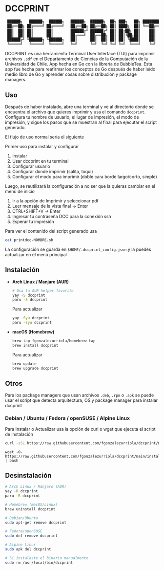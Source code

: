 # DCCPRINT

```sh
 ██████╗   ██████╗  ██████╗   ██████╗  ██████╗  ██╗ ███╗   ██╗ ████████╗
 ██╔══██╗ ██╔════╝ ██╔════╝   ██╔══██╗ ██╔══██╗ ██║ ████╗  ██║ ╚══██╔══╝
 ██║  ██║ ██║      ██║        ██████╔╝ ██████╔╝ ██║ ██╔██╗ ██║    ██║
 ██║  ██║ ██║      ██║        ██╔═══╝  ██╔══██╗ ██║ ██║╚██╗██║    ██║
 ██████╔╝ ╚██████╗ ╚██████╗   ██║      ██║  ██║ ██║ ██║ ╚████║    ██║
 ╚═════╝   ╚═════╝  ╚═════╝   ╚═╝      ╚═╝  ╚═╝ ╚═╝ ╚═╝  ╚═══╝    ╚═╝
```

DCCPRINT es una herramienta Terminal User Interface (TUI) para imprimir archivos `.pdf` en el Departamento de Ciencias de la Computación de la Universidad de Chile. App hecha en Go con la librería de BubbleTea.
Esta app fue hecha para reafirmar los conceptos de Go después de haber leído medio libro de Go y aprender cosas sobre distribución y package managers.

## Uso

Después de haber instalado, abre una terminal y ve al directorio donde se encuentra el archivo que quieres imprimir y usa el comando `dccprint`. Configura tu nombre de usuario, el lugar de impresión, el modo de impresión, y sigue los pasos que se muestran al final para ejecutar el script generado.

El flujo de uso normal sería el siguiente

Primer uso para instalar y configurar

1. Instalar
2. Usar dccprint en tu terminal
3. Configurar usuario
4. Configurar donde imprimir (salita, toqui)
5. Configurar el modo para imprimir (doble cara borde largo/corto, simple)

Luego, se reutilizará la configuración a no ser que la quieras cambiar en el menú de inicio

1. Ir a la opción de Imprimir y seleccionar pdf
2. Leer mensaje de la vista final -> Enter
3. CTRL+SHIFT+V -> Enter
4. Ingresar tu contraseña DCC para la conexión ssh
5. Esperar tu impresión

Para ver el contenido del script generado usa

```sh
cat printdcc-NOMBRE.sh
```

La configuración se guarda en `$HOME/.dccprint_config.json` y la puedes actualizar en el menú principal

## Instalación

- **Arch Linux / Manjaro (AUR)**

  ```sh
  # Usa tu AUR helper favorito
  yay -S dccprint
  paru -S dccprint
  ```

  Para actualizar

  ```sh
  yay -Syu dccprint
  paru -Syu dccprint

  ```

- **macOS (Homebrew)**

  ```sh
  brew tap fgonzalezurriola/homebrew-tap
  brew install dccprint
  ```

  Para actualizar

  ```sh
  brew update
  brew upgrade dccprint
  ```

## Otros

Para los package managers que usan archivos `.deb`, `.rpm` o `.apk` se puede usar el script que detecta arquitectura, OS y package manager para instalar dccprint

### Debian / Ubuntu / Fedora / openSUSE / Alpine Linux

Para Instalar o Actualizar usa la opción de curl o wget que ejecuta el script de instalación

```sh
curl -sSL https://raw.githubusercontent.com/fgonzalezurriola/dccprint/main/install.sh | bash
```

```
wget -O- https://raw.githubusercontent.com/fgonzalezurriola/dccprint/main/install.sh | bash
```


## Desinstalación

```sh
# Arch Linux / Manjaro (AUR)
yay -R dccprint
paru -R dccprint

# Homebrew (macOS/Linux)
brew uninstall dccprint

# Debian/Ubuntu
sudo apt-get remove dccprint

# Fedora/openSUSE
sudo dnf remove dccprint

# Alpine Linux
sudo apk del dccprint

# Si instalaste el binario manualmente
sudo rm /usr/local/bin/dccprint
```
